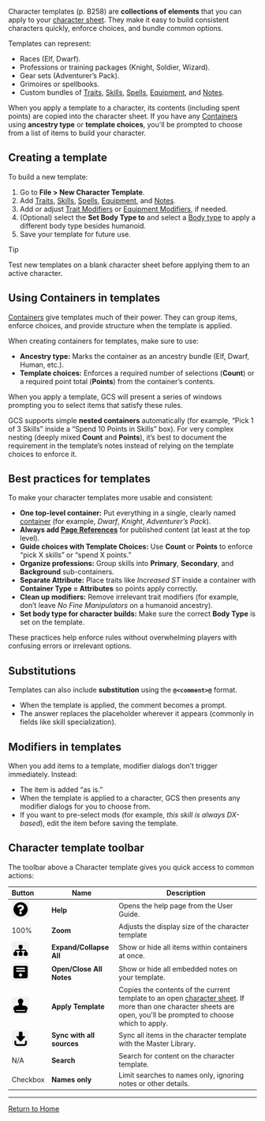Character templates (p. B258) are **collections of elements** that you can apply to your [character sheet](Character%20Sheet%20Overview). They make it easy to build consistent characters quickly, enforce choices, and bundle common options.

Templates can represent:

- Races (Elf, Dwarf).
- Professions or training packages (Knight, Soldier, Wizard).
- Gear sets (Adventurer’s Pack).
- Grimoires or spellbooks.
- Custom bundles of [Traits](Traits), [Skills](Skills), [Spells](Spells), [Equipment](Equipment), and [Notes](Notes).

When you apply a template to a character, its contents (including spent points) are copied into the character sheet. If you have any [Containers](Containers) using **ancestry type** or **template choices**, you'll be prompted to choose from a list of items to build your character.

## Creating a template

To build a new template:

1. Go to **File > New Character Template**.
2. Add [Traits](Traits), [Skills](Skills), [Spells](Spells), [Equipment](Equipment), and [Notes](Notes).
3. Add or adjust [Trait Modifiers](Trait%20Modifiers) or [Equipment Modifiers](Equipment%20Modifiers), if needed.
4. (Optional) select the **Set Body Type to** and select a [Body type](Body%20type) to apply a different body type besides humanoid.
5. Save your template for future use.

> [!TIP]
> Test new templates on a blank character sheet before applying them to an active character.

## Using Containers in templates

[Containers](Containers) give templates much of their power. They can group items, enforce choices, and provide structure when the template is applied.

When creating containers for templates, make sure to use:

- **Ancestry type:** Marks the container as an ancestry bundle (Elf, Dwarf, Human, etc.).
- **Template choices:** Enforces a required number of selections (**Count**) or a required point total (**Points**) from the container’s contents.

When you apply a template, GCS will present a series of windows prompting you to select items that satisfy these rules.

GCS supports simple **nested containers** automatically (for example, “Pick 1 of 3 Skills” inside a “Spend 10 Points in Skills” box). For very complex nesting (deeply mixed **Count** and **Points**), it’s best to document the requirement in the template’s notes instead of relying on the template choices to enforce it.

## Best practices for templates

To make your character templates more usable and consistent:

- **One top-level container:** Put everything in a single, clearly named [container](Containers) (for example, _Dwarf_, _Knight_, _Adventurer’s Pack_).
- **Always add [Page References](Page%20References)** for published content (at least at the top level).
- **Guide choices with Template Choices:** Use **Count** or **Points** to enforce “pick X skills” or “spend X points.”
- **Organize professions:** Group skills into **Primary**, **Secondary**, and **Background** sub-containers.
- **Separate Attribute:** Place traits like _Increased ST_ inside a container with **Container Type = Attributes** so points apply correctly.
- **Clean up modifiers:** Remove irrelevant trait modifiers (for example, don’t leave _No Fine Manipulators_ on a humanoid ancestry).
- **Set body type for character builds:** Make sure the correct **Body Type** is set on the template.

These practices help enforce rules without overwhelming players with confusing errors or irrelevant options.

## Substitutions

Templates can also include **substitution** using the **`@<comment>@`** format.

- When the template is applied, the comment becomes a prompt.
- The answer replaces the placeholder wherever it appears (commonly in fields like skill specialization).

## Modifiers in templates

When you add items to a template, modifier dialogs don’t trigger immediately. Instead:

- The item is added “as is.”
- When the template is applied to a character, GCS then presents any modifier dialogs for you to choose from.
- If you want to pre-select mods (for example, _this skill is always DX-based_), edit the item before saving the template.

## Character template toolbar

The toolbar above a Character template gives you quick access to common actions:

| Button                                    | Name                      | Description                                                                                                                                                                                      |
| :---------------------------------------- | ------------------------- | ------------------------------------------------------------------------------------------------------------------------------------------------------------------------------------------------ |
| ![](images/icons/icn-help.svg)            | **Help**                  | Opens the help page from the User Guide.                                                                                                                                                         |
| 100%                                      | **Zoom**                  | Adjusts the display size of the character template                                                                                                                                               |
| ![](images/icons/icn-expand.svg)          | **Expand/Collapse All**   | Show or hide all items within containers at once.                                                                                                                                                |
| ![](images/icons/icn-openCloseNotes.svg)  | **Open/Close All Notes**  | Show or hide all embedded notes on your template.                                                                                                                                                |
| ![](./images/icons/icn-applyTemplate.svg) | **Apply Template**        | Copies the contents of the current template to an open [character sheet](Character%20Sheet%20Overview). If more than one character sheets are open, you'll be prompted to choose which to apply. |
| ![](images/icons/icn-syncSources.svg)     | **Sync with all sources** | Sync all items in the character template with the Master Library.                                                                                                                                |
| N/A                                       | **Search**                | Search for content on the character template.                                                                                                                                                    |
| Checkbox                                  | **Names only**            | Limit searches to names only, ignoring notes or other details.                                                                                                                                   |

---

[Return to Home](Home)
